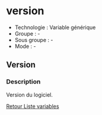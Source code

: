 # version

* Technologie : Variable générique
* Groupe : -
* Sous groupe : -
* Mode : -

## Version

### Description

Version du logiciel.

[Retour Liste variables](variable_list.md)
